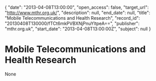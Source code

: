 {
  "date": "2013-04-08T13:00:00", 
  "open_access": false, 
  "target_url": "http://www.mthr.org.uk/", 
  "description": null, 
  "end_date": null, 
  "title": "Mobile Telecommunications and Health Research", 
  "record_id": "20130408T130000/fTCt6mkPVBXNjPnuYltpeA==", 
  "publisher": "mthr.org.uk", 
  "start_date": "2013-04-08T13:00:00Z", 
  "subject": null
}

# Mobile Telecommunications and Health Research

None